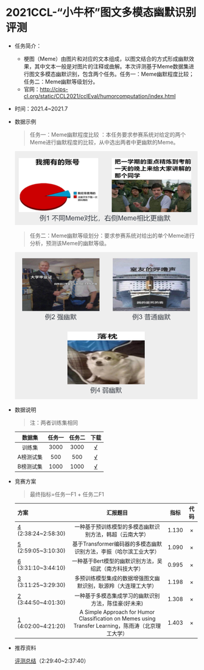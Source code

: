 # 2021CCL-“小牛杯”图文多模态幽默识别评测

* 任务简介：

  * 梗图（Meme）由图片和对应的文本组成，以图文结合的方式形成幽默效果，其中文本一般是对图片的注释或曲解。本次评测基于Meme数据集进行图文多模态幽默识别，包含两个任务。任务一：Meme幽默程度比较；任务二：Meme幽默等级划分。
  * 官网：http://cips-cl.org/static/CCL2021/cclEval/humorcomputation/index.html 

* 时间：2021.4~2021.7

* 数据示例

  > 任务一：Meme幽默程度比较 ：本任务要求参赛系统对给定的两个Meme进行幽默程度的比较，从中选出两者中更幽默的Meme。

  ![Meme幽默程度比较](pic\3.png)

  > 任务二：Meme幽默等级划分：要求参赛系统对给出的单个Meme进行分析，预测该Meme的幽默等级。

  ![Meme幽默等级划分](pic\4.png)

* 数据说明

  > 注：两者训练集相同

  |  数据集   | 任务一 | 任务二 |                             下载                             |
  | :-------: | :----: | :----: | :----------------------------------------------------------: |
  |  训练集   |  3000  |  3000  | [√](https://github.com/HumorComputing/CCL2021-Humor-Computation/tree/master/train_data) |
  | A榜测试集 |  500   |  500   | [√](https://github.com/HumorComputing/CCL2021-Humor-Computation/tree/master/dev_data) |
  | B榜测试集 |  1000  |  1000  | [√](https://github.com/HumorComputing/CCL2021-Humor-Computation/tree/master/test_data) |

  

* 竞赛方案

  > 最终指标=任务一F1 + 任务二F1

  | 方案                                                         |                           汇报题目                           | 指标  | 代码 |
  | ------------------------------------------------------------ | :----------------------------------------------------------: | :---: | :--: |
  | [4](https://hub.baai.ac.cn/views/12742#mcetoc_1fmalub9qk) (2:38:24~2:58:30) |   一种基于预训练模型的多模态幽默识别方法，韩超（云南大学）   | 1.130 |  ×   |
  | [5](https://hub.baai.ac.cn/views/12742#mcetoc_1fmalub9qk) (2:59:05~3:10:30) | 基于Transformer编码器的多模态幽默识别方法，李振（哈尔滨工业大学） | 1.090 |  ×   |
  | [6](https://hub.baai.ac.cn/views/12742#mcetoc_1fmalub9qk) (3:31:10~3:44:10) |    一种基于Bert模型的幽默识别方法，吴绍武（南方科技大学）    | 0.995 |  ×   |
  | [3](https://hub.baai.ac.cn/views/12742#mcetoc_1fmalub9qk) (3:11:25~3:29:30) | 多预训练模型集成的数据增强图文幽默识别，耿源羚（大连理工大学） | 1.198 |  ×   |
  | [2](https://hub.baai.ac.cn/views/12742#mcetoc_1fmalub9qk) (3:44:50~4:01:30) |     一种基于多模态集成学习的幽默识别方法，陈佳豪(好未来)     | 1.308 |  ×   |
  | [1](https://hub.baai.ac.cn/views/12742#mcetoc_1fmalub9qk) (4:02:00~4:21:20) | A Simple Approach for Humor Classification on Memes using Transfer Learning，陈雨涛（北京理工大学） | 1.403 |  ×   |

  

* 推荐资料

  [评测总结](https://hub.baai.ac.cn/views/12742#mcetoc_1fmalub9qk)（2:29:40~2:37:40）

